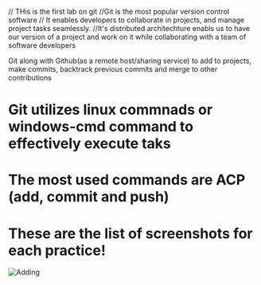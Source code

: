 // THis is the first lab on git 
//Git is the most popular version control software
// It enables developers to collaborate in projects, 
and manage project tasks seamlessly. 
//It's distributed architechture enabls us to have our version of 
a project and work on it while collaborating with a team of software developers 

Git along with Github(as a remote host/sharing service) to add to projects, make commits,
backtrack previous commits and merge to other contributions 
# Git utilizes linux commnads or windows-cmd command to effectively execute taks
# The most used commands are ACP (add, commit and push) 

# These are the list of screenshots for each practice! 
![Adding]()